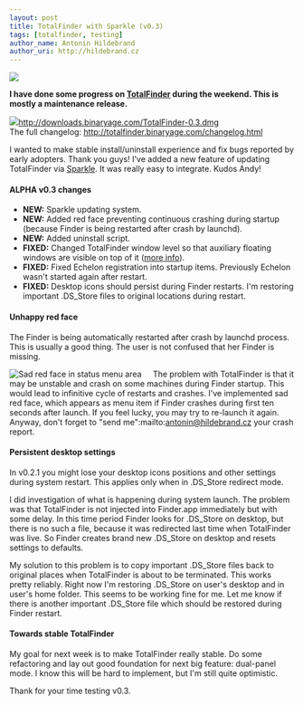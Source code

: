 ```yaml
---
layout: post
title: TotalFinder with Sparkle (v0.3)
tags: [totalfinder, testing]
author_name: Antonin Hildebrand
author_uri: http://hildebrand.cz
---
```


<img src="{{site.url}}/shared/img/icons/totalfinder-64.png" class="intro-icon"/>

**I have done some progress on [TotalFinder](http://totalfinder.binaryage.com) during the weekend. This is mostly a maintenance release.** 

<div class="blog-download">
    <a class="download-link" href="http://downloads.binaryage.com/TotalFinder-0.3.dmg"><img src="{{site.url}}/shared/img/small-download-button.png"/><span>http://downloads.binaryage.com/TotalFinder-0.3.dmg</span></a>
    <div class="download-note">The full changelog: <a href="http://totalfinder.binaryage.com/changelog.html">http://totalfinder.binaryage.com/changelog.html</a></div>
</div>

I wanted to make stable install/uninstall experience and fix bugs reported by early adopters. Thank you guys! I've added a new feature of updating TotalFinder via [Sparkle](http://sparkle.andymatuschak.org). It was really easy to integrate. Kudos Andy!

#### ALPHA v0.3 changes

<ul class="changes">
    <li><b>NEW:</b> Sparkle updating system. </li>
    <li><b>NEW:</b> Added red face preventing continuous crashing during startup (because Finder is being restarted after crash by launchd).</li>
    <li><b>NEW:</b> Added uninstall script. </li>
    <li><b>FIXED:</b> Changed TotalFinder window level so that auxiliary floating windows are visible on top of it (<a href="http://getsatisfaction.com/binaryage/topics/deactivate_always_on_top_window">more info</a>).</li>
    <li><b>FIXED:</b> Fixed Echelon registration into startup items. Previously Echelon wasn't started again after restart.</li>
    <li><b>FIXED:</b> Desktop icons should persist during Finder restarts. I'm restoring important .DS_Store files to original locations during restart.</li>
</ul>

#### Unhappy red face

The Finder is being automatically restarted after crash by launchd process. This is usually a good thing. The user is not confused that her Finder is missing.

<img class="blog-image" src="{{site.url}}/images/sad-red-face.png" style="float: left; margin-right: 20px" title="Sad red face in status menu area">

The problem with TotalFinder is that it may be unstable and crash on some machines during Finder startup. This would lead to infinitive cycle of restarts and crashes. I've implemented sad red face, which appears as menu item if Finder crashes during first ten seconds after launch. If you feel lucky, you may try to re-launch it again. Anyway, don't forget to "send me":mailto:antonin@hildebrand.cz your crash report.

#### Persistent desktop settings

In v0.2.1 you might lose your desktop icons positions and other settings during system restart. This applies only when in .DS_Store redirect mode.

I did investigation of what is happening during system launch. The problem was that TotalFinder is not injected into Finder.app immediately but with some delay.  In this time period Finder looks for .DS_Store on desktop, but there is no such a file, because it was redirected last time when TotalFinder was live. So Finder creates brand new .DS_Store on desktop and resets settings to defaults.

My solution to this problem is to copy important .DS_Store files back to original places when TotalFinder is about to be terminated. This works pretty reliably. Right now I'm restoring .DS_Store on user's desktop and in user's home folder. This seems to be working fine for me. Let me know if there is another important .DS_Store file which should be restored during Finder restart.

#### Towards stable TotalFinder

My goal for next week is to make TotalFinder really stable. Do some refactoring and lay out good foundation for next big feature: dual-panel mode. I know this will be hard to implement, but I'm still quite optimistic.

Thank for your time testing v0.3.